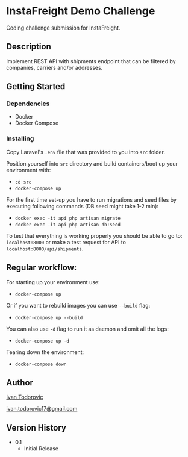 # InstaFreight Demo Challenge

Coding challenge submission for InstaFreight.

## Description

Implement REST API with shipments endpoint that can be filtered by companies, carriers and/or addresses.

## Getting Started

### Dependencies

* Docker
* Docker Compose

### Installing
Copy Laravel's `.env` file that was provided to you into `src` folder.

Position yourself into `src` directory and build containers/boot up your environment with:

* `cd src`
* `docker-compose up`

For the first time set-up you have to run migrations and seed files by executing following commands (DB seed might take 1-2 min):
* `docker exec -it api php artisan migrate`
* `docker exec -it api php artisan db:seed`

To test that everything is working properly you should be able to go to: `localhost:8000` or make a test request for API to `localhost:8000/api/shipments`.

## Regular workflow:
For starting up your environment use:
* `docker-compose up`

Or if you want to rebuild images you can use `--build` flag:
* `docker-compose up --build`

You can also use `-d` flag to run it as daemon and omit all the logs:
* `docker-compose up -d`

Tearing down the environment:
* `docker-compose down`

## Author

[Ivan Todorovic](https://github.com/itodor)

ivan.todorovic17@gmail.com

## Version History

* 0.1
  * Initial Release

